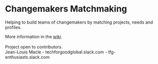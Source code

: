 # Changemakers Matchmaking

Helping to build teams of changemakers by matching projects, needs and profiles.

More information in the [wiki](https://github.com/jlmacle/changemakers-matchmaking_front-end/wiki).
<br><br>
Project open to contributors. <br>
Jean-Louis Macle - techforgoodglobal.slack.com - tfg-enthusiasts.slack.com


